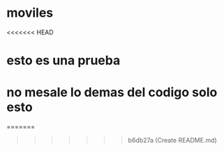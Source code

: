 # moviles
<<<<<<< HEAD
# esto es una prueba
# no mesale lo demas del codigo solo esto
=======
>>>>>>> b6db27a (Create README.md)
